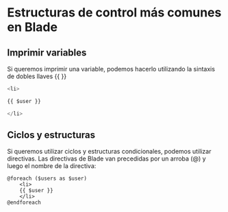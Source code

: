 # Estructuras de control más comunes en Blade

## Imprimir variables

Si queremos imprimir una variable, podemos hacerlo utilizando la sintaxis de dobles llaves {{ }}

```javascript
<li>

{{ $user }}

</li>
```

## Ciclos y estructuras

Si queremos utilizar ciclos y estructuras condicionales, podemos utilizar directivas. Las directivas de Blade van precedidas por un arroba (@) y luego el nombre de la directiva:

```iframe
@foreach ($users as $user)
    <li>
    {{ $user }}
    </li>
@endforeach
```


